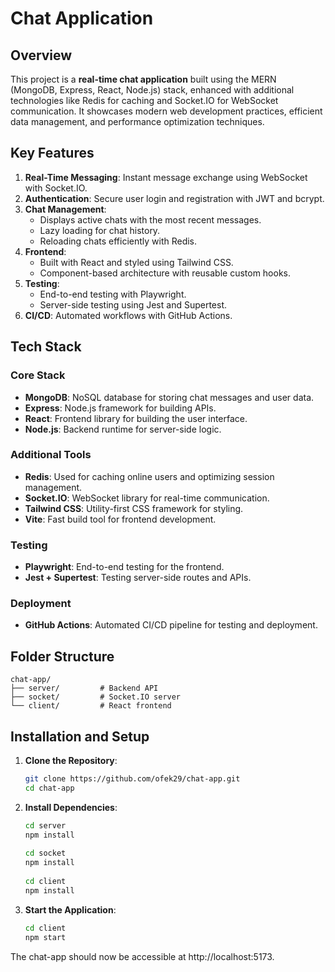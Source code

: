 # Chat Application

## Overview
This project is a **real-time chat application** built using the MERN (MongoDB, Express, React, Node.js) stack, enhanced with additional technologies like Redis for caching and Socket.IO for WebSocket communication. 
It showcases modern web development practices, efficient data management, and performance optimization techniques.

## Key Features
1. **Real-Time Messaging**: Instant message exchange using WebSocket with Socket.IO.
2. **Authentication**: Secure user login and registration with JWT and bcrypt.
3. **Chat Management**:
   - Displays active chats with the most recent messages.
   - Lazy loading for chat history.
   - Reloading chats efficiently with Redis.
4. **Frontend**:
   - Built with React and styled using Tailwind CSS.
   - Component-based architecture with reusable custom hooks.
5. **Testing**:
   - End-to-end testing with Playwright.
   - Server-side testing using Jest and Supertest.
6. **CI/CD**: Automated workflows with GitHub Actions.

## Tech Stack
### Core Stack
- **MongoDB**: NoSQL database for storing chat messages and user data.
- **Express**: Node.js framework for building APIs.
- **React**: Frontend library for building the user interface.
- **Node.js**: Backend runtime for server-side logic.

### Additional Tools
- **Redis**: Used for caching online users and optimizing session management.
- **Socket.IO**: WebSocket library for real-time communication.
- **Tailwind CSS**: Utility-first CSS framework for styling.
- **Vite**: Fast build tool for frontend development.

### Testing
- **Playwright**: End-to-end testing for the frontend.
- **Jest + Supertest**: Testing server-side routes and APIs.

### Deployment
- **GitHub Actions**: Automated CI/CD pipeline for testing and deployment.

## Folder Structure
```
chat-app/
├── server/         # Backend API
├── socket/         # Socket.IO server
└── client/         # React frontend
```

## Installation and Setup
1. **Clone the Repository**:
   ```bash
   git clone https://github.com/ofek29/chat-app.git
   cd chat-app
   ```
2. **Install Dependencies**:
   ```bash
   cd server
   npm install
  
   cd socket
   npm install
 
   cd client
   npm install
   ```
3. **Start the Application**:
   ```bash
   cd client
   npm start
   ```

The chat-app should now be accessible at http://localhost:5173.
   
